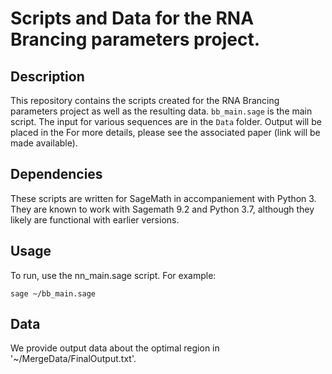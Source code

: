# Scripts and Data for the RNA Brancing parameters project.

## Description

This repository contains the scripts created for the RNA Brancing parameters project as well as the resulting data. 
`bb_main.sage` is the main script. The input for various sequences are in the `Data` folder.
Output will be placed in the 
For more details, please see the associated paper (link will be made available).

## Dependencies

These scripts are written for SageMath in accompaniement with Python 3. They are known to 
work with Sagemath 9.2 and Python 3.7, although they likely are functional with earlier versions. 

## Usage

To run, use the nn_main.sage script. For example:

```sage ~/bb_main.sage```

## Data 

We provide output data about the optimal region in '~/MergeData/FinalOutput.txt'.